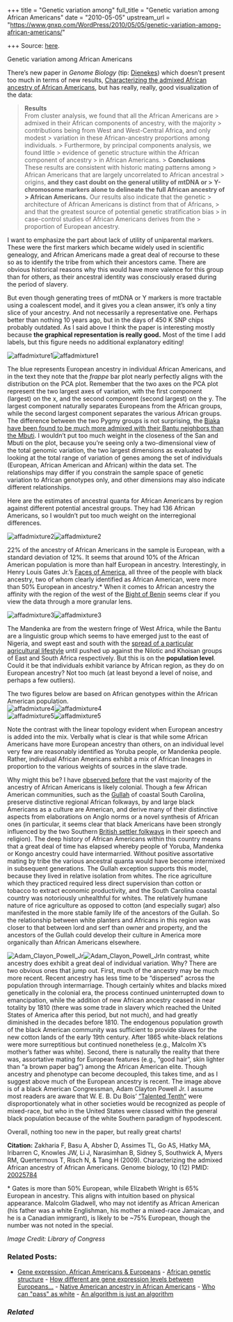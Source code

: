 +++
title = "Genetic variation among"
full_title = "Genetic variation among African Americans"
date = "2010-05-05"
upstream_url = "https://www.gnxp.com/WordPress/2010/05/05/genetic-variation-among-african-americans/"

+++
Source: [here](https://www.gnxp.com/WordPress/2010/05/05/genetic-variation-among-african-americans/).

Genetic variation among African Americans

There’s new paper in *Genome Biology* (tip: [Dienekes](https://dienekes.blogspot.com/)) which doesn’t present too much in terms of new results, [Characterizing the admixed African ancestry of African Americans](http://genomebiology.com/2009/10/12/R141), but has really, really, good visualization of the data:

> **Results**  
> From cluster analysis, we found that all the African Americans are > admixed in their African components of ancestry, with the majority > contributions being from West and West-Central Africa, and only modest > variation in these African-ancestry proportions among individuals. > Furthermore, by principal components analysis, we found little > evidence of genetic structure within the African component of ancestry > in African Americans. >
> **Conclusions**  
> These results are consistent with historic mating patterns among > African Americans that are largely uncorrelated to African ancestral > origins, **and they cast doubt on the general utility of mtDNA or > Y-chromosome markers alone to delineate the full African ancestry of > African Americans.** Our results also indicate that the genetic > architecture of African Americans is distinct from that of Africans, > and that the greatest source of potential genetic stratification bias > in case-control studies of African Americans derives from the > proportion of European ancestry.

I want to emphasize the part about lack of utility of uniparental markers. These were the first markers which became widely used in scientific genealogy, and African Americans made a great deal of recourse to these so as to identify the tribe from which their ancestors came. There are obvious historical reasons why this would have more valence for this group than for others, as their ancestral identity was consciously erased during the period of slavery.

But even though generating trees of mtDNA or Y markers is more tractable using a coalescent model, and it gives you a clean answer, it’s only a tiny slice of your ancestry. And not necessarily a representative one. Perhaps better than nothing 10 years ago, but in the days of 450 K SNP chips probably outdated. As I said above I think the paper is interesting mostly because **the graphical representation is really good.** Most of the time I add labels, but this figure needs no additional explanatory editing!  
  
![affadmixture1](https://i0.wp.com/blogs.discovermagazine.com/gnxp/files/2010/05/affadmixture1.png?resize=600%2C547)![affadmixture1](https://i0.wp.com/blogs.discovermagazine.com/gnxp/files/2010/05/affadmixture1.png?resize=600%2C547)

The blue represents European ancestry in individual African Americans, and in the text they note that the *frappe* bar plot nearly perfectly aligns with the distribution on the PCA plot. Remember that the two axes on the PCA plot represent the two largest axes of variation, with the first component (largest) on the x, and the second component (second largest) on the y. The largest component naturally separates Europeans from the African groups, while the second largest component separates the various African groups. The difference between the two Pygmy groups is not surprising, the [Biaka have been found to be much more admixed with their Bantu neighbors than the Mbuti](http://blogs.discovermagazine.com/gnxp/2009/04/the-ancient-origins-of-african-pygmies/). I wouldn’t put too much weight in the closeness of the San and Mbuti on the plot, because you’re seeing only a two-dimensional view of the total genomic variation, the two largest dimensions as evaluated by looking at the total range of variation of genes among the set of individuals (European, African American and African) within the data set. The relationships may differ if you constrain the sample space of genetic variation to African genotypes only, and other dimensions may also indicate different relationships.

Here are the estimates of ancestral quanta for African Americans by region against different potential ancestral groups. They had 136 African Americans, so I wouldn’t put too much weight on the interregional differences.

![affadmixture2](https://i0.wp.com/blogs.discovermagazine.com/gnxp/files/2010/05/affadmixture2.png?resize=600%2C274)![affadmixture2](https://i0.wp.com/blogs.discovermagazine.com/gnxp/files/2010/05/affadmixture2.png?resize=600%2C274)

22% of the ancestry of African Americans in the sample is European, with a standard deviation of 12%. It seems that around 10% of the African American population is more than half European in ancestry. Interestingly, in Henry Louis Gates Jr.’s [Faces of America](http://www.pbs.org/wnet/facesofamerica/), all three of the people with black ancestry, two of whom clearly identified as African American, were more than 50% European in ancestry.\* When it comes to African ancestry the affinity with the region of the west of the [Bight of Benin](https://en.wikipedia.org/wiki/Bight_of_Benin) seems clear if you view the data through a more granular lens.

![affadmixture3](https://i0.wp.com/blogs.discovermagazine.com/gnxp/files/2010/05/affadmixture3.png?resize=600%2C607)![affadmixture3](https://i0.wp.com/blogs.discovermagazine.com/gnxp/files/2010/05/affadmixture3.png?resize=600%2C607)

The Mandenka are from the western fringe of West Africa, while the Bantu are a linguistic group which seems to have emerged just to the east of Nigeria, and swept east and south with the [spread of a particular agricultural lifestyle](https://en.wikipedia.org/wiki/Bantu_expansion) until pushed up against the Nilotic and Khoisan groups of East and South Africa respectively. But this is on the **population level**. Could it be that individuals exhibit variance by African region, as they do on European ancestry? Not too much (at least beyond a level of noise, and perhaps a few outliers).

The two figures below are based on African genotypes within the African American population.  
![affadmixture4](https://i0.wp.com/blogs.discovermagazine.com/gnxp/files/2010/05/affadmixture4.png?resize=600%2C393)![affadmixture4](https://i0.wp.com/blogs.discovermagazine.com/gnxp/files/2010/05/affadmixture4.png?resize=600%2C393)  
![affadmixture5](https://i0.wp.com/blogs.discovermagazine.com/gnxp/files/2010/05/affadmixture5.png?resize=600%2C602)![affadmixture5](https://i0.wp.com/blogs.discovermagazine.com/gnxp/files/2010/05/affadmixture5.png?resize=600%2C602)

Note the contrast with the linear topology evident when European ancestry is added into the mix. Verbally what is clear is that while some African Americans have more European ancestry than others, on an individual level very few are reasonably identified as Yoruba people, or Mandenka people. Rather, individual African Americans exhibit a mix of African lineages in proportion to the various weights of sources in the slave trade.

Why might this be? I have [observed before](http://blogs.discovermagazine.com/gnxp/2010/04/when-america-was-post-colonial/) that the vast majority of the ancestry of African Americans is likely colonial. Though a few African American communities, such as the [Gullah](https://en.wikipedia.org/wiki/Gullah) of coastal South Carolina, preserve distinctive regional African folkways, by and large black Americans as a culture are American, and derive many of their distinctive aspects from elaborations on Anglo norms or a novel synthesis of African ones (in particular, it seems clear that black Americans have been strongly influenced by the two Southern [British settler folkways](https://www.amazon.com/exec/obidos/ASIN/0195069056//geneexpressio-20) in their speech and religion). The deep history of African Americans within this country means that a great deal of time has elapsed whereby people of Yoruba, Mandenka or Kongo ancestry could have intermarried. Without positive assortative mating by tribe the various ancestral quanta would have become intermixed in subsequent generations. The Gullah exception supports this model, because they lived in relative isolation from whites. The rice agriculture which they practiced required less direct supervision than cotton or tobacco to extract economic productivity, and the South Carolina coastal country was notoriously unhealthful for whites. The relatively humane nature of rice agriculture as opposed to cotton (and especially sugar) also manifested in the more stable family life of the ancestors of the Gullah. So the relationship between white planters and Africans in this region was closer to that between lord and serf than owner and property, and the ancestors of the Gullah could develop their culture in America more organically than African Americans elsewhere.

![Adam_Clayon_Powell_Jr](https://i0.wp.com/blogs.discovermagazine.com/gnxp/files/2010/05/Adam_Clayon_Powell_Jr.png?resize=200%2C288)![Adam_Clayon_Powell_Jr](https://i0.wp.com/blogs.discovermagazine.com/gnxp/files/2010/05/Adam_Clayon_Powell_Jr.png?resize=200%2C288)In contrast, white ancestry does exhibit a great deal of individual variation. Why? There are two obvious ones that jump out. First, much of the ancestry may be much more recent. Recent ancestry has less time to be “dispersed” across the population through intermarriage. Though certainly whites and blacks mixed genetically in the colonial era, the process continued uninterrupted down to emancipation, while the addition of new African ancestry ceased in near totality by 1810 (there was some trade in slavery which reached the United States of America after this period, but not much), and had greatly diminished in the decades before 1810. The endogenous population growth of the black American community was sufficient to provide slaves for the new cotton lands of the early 19th century. After 1865 white-black relations were more surreptitious but continued nonetheless (e.g., Malcolm X’s mother’s father was white). Second, there is naturally the reality that there was, assortative mating for European features (e.g., “good hair”, skin lighter than “a brown paper bag”) among the African American elite. Though ancestry and phenotype can become decoupled, this takes time, and as I suggest above much of the European ancestry is recent. The image above is of a black American Congressman, Adam Clayton Powell Jr. I assume most readers are aware that W. E. B. Du Bois’ [“Talented Tenth”](https://en.wikipedia.org/wiki/The_Talented_Tenth) were disproportionately what in other societies would be recognized as people of mixed-race, but who in the United States were classed within the general black population because of the white Southern paradigm of hypodescent.

Overall, nothing too new in the paper, but really great charts!

**Citation:** Zakharia F, Basu A, Absher D, Assimes TL, Go AS, Hlatky MA, Iribarren C, Knowles JW, Li J, Narasimhan B, Sidney S, Southwick A, Myers RM, Quertermous T, Risch N, & Tang H (2009). Characterizing the admixed African ancestry of African Americans. Genome biology, 10 (12) PMID: [20025784](http://www.ncbi.nlm.nih.gov/pubmed/20025784)

\* Gates is more than 50% European, while Elizabeth Wright is 65% European in ancestry. This aligns with intuition based on physical appearance. Malcolm Gladwell, who may not identify as African American (his father was a white Englishman, his mother a mixed-race Jamaican, and he is a Canadian immigrant), is likely to be \~75% European, though the number was not noted in the special.

*Image Credit: Library of Congress*

### Related Posts:

- [Gene expression, African Americans &
  Europeans](https://www.gnxp.com/WordPress/2008/12/08/gene-expression-african-americans-europeans/) - [African genetic
  structure](https://www.gnxp.com/WordPress/2009/04/30/african-genetic-structure/) - [How different are gene expression levels between
  Europeans…](https://www.gnxp.com/WordPress/2008/12/06/how-different-are-gene-expression-levels-between-europeans-and-africans/) - [Native American ancestry in African
  Americans](https://www.gnxp.com/WordPress/2010/08/17/native-american-ancestry-in-african-americans/) - [Who can "pass" as
  white](https://www.gnxp.com/WordPress/2009/05/15/who-can-pass-as-white/) - [An algorithm is just an
  algorithm](https://www.gnxp.com/WordPress/2012/04/23/an-algorithm-is-just-an-algorithm/)

### *Related*

[](https://www.addtoany.com/add_to/facebook?linkurl=https%3A%2F%2Fwww.gnxp.com%2FWordPress%2F2010%2F05%2F05%2Fgenetic-variation-among-african-americans%2F&linkname=Genetic%20variation%20among%20African%20Americans "Facebook")[](https://www.addtoany.com/add_to/twitter?linkurl=https%3A%2F%2Fwww.gnxp.com%2FWordPress%2F2010%2F05%2F05%2Fgenetic-variation-among-african-americans%2F&linkname=Genetic%20variation%20among%20African%20Americans "Twitter")[](https://www.addtoany.com/add_to/email?linkurl=https%3A%2F%2Fwww.gnxp.com%2FWordPress%2F2010%2F05%2F05%2Fgenetic-variation-among-african-americans%2F&linkname=Genetic%20variation%20among%20African%20Americans "Email")[](https://www.addtoany.com/share)

